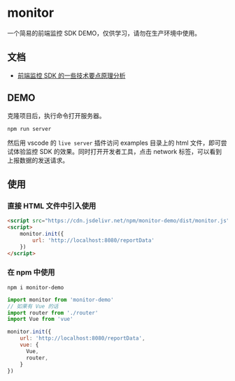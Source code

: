 # monitor
一个简易的前端监控 SDK DEMO，仅供学习，请勿在生产环境中使用。

## 文档
* [前端监控 SDK 的一些技术要点原理分析](https://github.com/woai3c/Front-end-articles/issues/26)

## DEMO
克隆项目后，执行命令打开服务器。
```
npm run server
```
然后用 vscode 的 `live server` 插件访问 examples 目录上的 html 文件，即可尝试体验监控 SDK 的效果。同时打开开发者工具，点击 network 标签，可以看到上报数据的发送请求。

## 使用
### 直接 HTML 文件中引入使用
```html
<script src="https://cdn.jsdelivr.net/npm/monitor-demo/dist/monitor.js"></script>
<script>
    monitor.init({
        url: 'http://localhost:8080/reportData'
    })
</script>
```
### 在 npm 中使用
```
npm i monitor-demo
```
```js
import monitor from 'monitor-demo'
// 如果有 Vue 的话
import router from './router'
import Vue from 'vue'

monitor.init({
    url: 'http://localhost:8080/reportData',
    vue: {
      Vue,
      router,
    }
})
```
